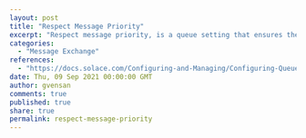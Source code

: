 ```yaml
---
layout: post
title: "Respect Message Priority"
excerpt: "Respect message priority, is a queue setting that ensures the priority field in all received messages is used to deliver the message in the appropriate order. In other words messages with a higher priority are sent before messages with a lower priority."
categories:
  - "Message Exchange"
references:
  - "https://docs.solace.com/Configuring-and-Managing/Configuring-Queues.htm"
date: Thu, 09 Sep 2021 00:00:00 GMT
author: gvensan
comments: true
published: true
share: true
permalink: respect-message-priority
---
```

